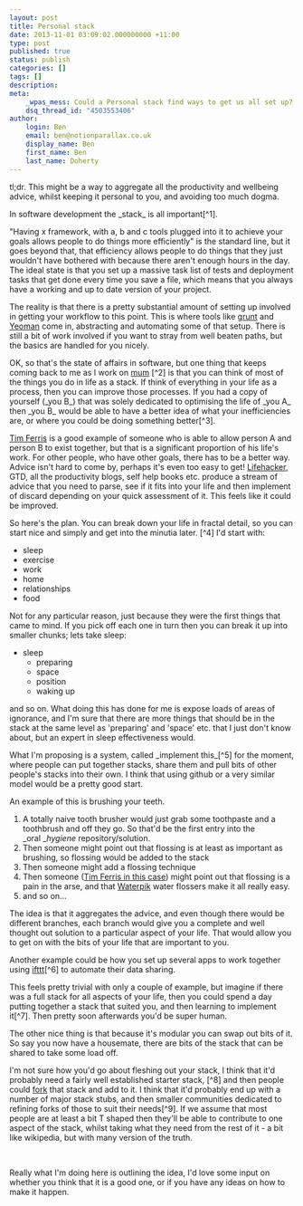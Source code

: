 ```yaml
---
layout: post
title: Personal stack
date: 2013-11-01 03:09:02.000000000 +11:00
type: post
published: true
status: publish
categories: []
tags: []
description:
meta:
    _wpas_mess: Could a Personal stack find ways to get us all set up? http://wp.me/p3wwRK-pb
    dsq_thread_id: "4503553406"
author:
    login: Ben
    email: ben@notionparallax.co.uk
    display_name: Ben
    first_name: Ben
    last_name: Doherty
---
```


<p>tl;dr. This might be a way to aggregate all the productivity and wellbeing advice, whilst keeping it personal to you, and avoiding too much dogma.</p>
<p>In software development the _stack_ is all important[^1].</p>
<p>"Having x framework, with a, b and c tools plugged into it to achieve your goals allows people to do things more efficiently" is the standard line, but it goes beyond that, that efficiency allows people to do things that they just wouldn't have bothered with because there aren't enough hours in the day. The ideal state is that you set up a massive task list of tests and deployment tasks that get done every time you save a file, which means that you always have a working and up to date version of your project.</p>
<p>The reality is that there is a pretty substantial amount of setting up involved in getting your workflow to this point. This is where tools like <a title="The JavaScript Task Runner" href="http://gruntjs.com/">grunt</a> and <a title="Yeoman 1.0 is more than just a tool. It's a workflow; a collection of tools and best practices working in harmony to make developing for the web even better" href="http://yeoman.io/">Yeoman</a> come in, abstracting and automating some of that setup. There is still a bit of work involved if you want to stray from well beaten paths, but the basics are handled for you nicely.</p>
<p>OK, so that's the state of affairs in software, but one thing that keeps coming back to me as I work on <a title="Mum" href="http://notionparallax.co.uk/?p=1497">mum</a> [^2] is that you can think of most of the things you do in life as a stack. If think of everything in your life as a process, then you can improve those processes. If you had a copy of yourself (_you B_) that was solely dedicated to optimising the life of _you A_ then _you B_ would be able to have a better idea of what your inefficiencies are, or where you could be doing something better[^3].</p>
<p><a href="http://www.fourhourworkweek.com/blog/">Tim Ferris</a> is a good example of someone who is able to allow person A and person B to exist together, but that is a significant proportion of his life's work. For other people, who have other goals, there has to be a better way. Advice isn't hard to come by, perhaps it's even too easy to get! <a href="lifehacker.com.au">Lifehacker</a>, GTD, all the productivity blogs, self help books etc. produce a stream of advice that you need to parse, see if it fits into your life and then implement of discard depending on your quick assessment of it. This feels like it could be improved.</p>
<p>So here's the plan. You can break down your life in fractal detail, so you can start nice and simply and get into the minutia later. [^4] I'd start with:</p>
<ul>
<li>sleep</li>
<li>exercise</li>
<li>work</li>
<li>home</li>
<li>relationships</li>
<li>food</li>
</ul>
<p>Not for any particular reason, just because they were the first things that came to mind. If you pick off each one in turn then you can break it up into smaller chunks; lets take sleep:</p>
<ul>
<li>sleep
<ul>
<li>preparing</li>
<li>space</li>
<li>position</li>
<li>waking up</li>
</ul>
</li>
</ul>
<p>and so on. What doing this has done for me is expose loads of areas of ignorance, and I'm sure that there are more things that should be in the stack at the same level as 'preparing' and 'space' etc. that I just don't know about, but an expert in sleep effectiveness would.</p>
<p>What I'm proposing is a system, called _implement this_[^5] for the moment, where people can put together stacks, share them and pull bits of other people's stacks into their own. I think that using github or a very similar model would be a pretty good start.</p>
<p>An example of this is brushing your teeth.</p>
<ol>
<li>A totally naive tooth brusher would just grab some toothpaste and a toothbrush and off they go. So that'd be the first entry into the _oral _<i>hygiene</i> repository/solution.</li>
<li>Then someone might point out that flossing is at least as important as brushing, so flossing would be added to the stack</li>
<li>Then someone might add a flossing technique</li>
<li>Then someone (<a href="http://www.fourhourworkweek.com/blog/2012/12/20/11-x-mas-gifts-that-can-change-your-life-or-save-your-ass/">Tim Ferris in this case</a>) might point out that flossing is a pain in the arse, and that <a title="buy one in the states and then buy an Aus adaptor" href="http://www.waterpik.com.au/">Waterpik</a> water flossers make it all really easy.</li>
<li>and so on...</li>
</ol>
<p>The idea is that it aggregates the advice, and even though there would be different branches, each branch would give you a complete and well thought out solution to a particular aspect of your life. That would allow you to get on with the bits of your life that are important to you.</p>
<p>Another example could be how you set up several apps to work together using <a href="https://ifttt.com">ifttt</a>[^6] to automate their data sharing.</p>
<p>This feels pretty trivial with only a couple of example, but imagine if there was a full stack for all aspects of your life, then you could spend a day putting together a stack that suited you, and then learning to implement it[^7]. Then pretty soon afterwards you'd be super human.</p>
<p>The other nice thing is that because it's modular you can swap out bits of it. So say you now have a housemate, there are bits of the stack that can be shared to take some load off.</p>
<p>I'm not sure how you'd go about fleshing out your stack, I think that it'd probably need a fairly well established starter stack, [^8] and then people could <a href="https://help.github.com/articles/fork-a-repo">fork</a> that stack and add to it. I think that it'd probably end up with a number of major stack stubs, and then smaller communities dedicated to refining forks of those to suit their needs[^9]. If we assume that most people are at least a bit T shaped then they'll be able to contribute to one aspect of the stack, whilst taking what they need from the rest of it - a bit like wikipedia, but with many version of the truth.</p>
<p>&nbsp;</p>
<p>Really what I'm doing here is outlining the idea, I'd love some input on whether you think that it is a good one, or if you have any ideas on how to make it happen.</p>

[^1]: or at least that is how it seems to me from my voyeuristic perspective as a semi-pretender
[^2]: or not, more on learning/procrastinating in another post
[^3]: better is a tricky way to think of things, I prefer 'less badly' as a way to think about things. They are essentially the same, but it feels less teleological.
[^4]: As a data structure it can start life as a tree, although I think it'll end up as a lattice eventually.
[^5]: you could give it a clever Icelandic TLD - implementTh.is if you felt so inclined!
[^6]: I've been using a <a href="https://ifttt.com/myrecipes/personal/6063940/share">recipe to put my foursquare checkins into my google calendar </a>so that I can keep tabs on where I've been.
[^7]: learning a stack would be hard, and probably expensive to buy all the equipment involved all in one go. I think that people would probably just pick off bits and add them slowly.
[^8]: maybe some celebrity stacks, the Obama stack, or the Tim Ferris, Ben Greenfield or Alan Sugar stacks. If you can think of someone who is worth understanding and copying I could interview them and pull a stack out of their life.
[^9]: there's a pretty strong similarity here with Linux and its distros.
